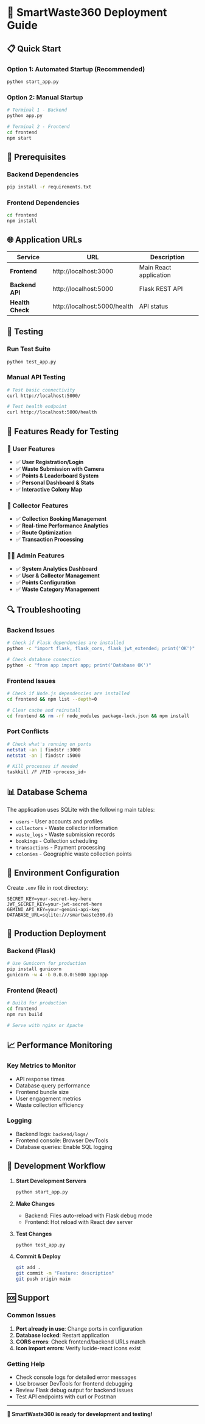 # 🚀 SmartWaste360 Deployment Guide

## 📋 Quick Start

### Option 1: Automated Startup (Recommended)
```bash
python start_app.py
```

### Option 2: Manual Startup
```bash
# Terminal 1 - Backend
python app.py

# Terminal 2 - Frontend  
cd frontend
npm start
```

## 🔧 Prerequisites

### Backend Dependencies
```bash
pip install -r requirements.txt
```

### Frontend Dependencies
```bash
cd frontend
npm install
```

## 🌐 Application URLs

| Service | URL | Description |
|---------|-----|-------------|
| **Frontend** | http://localhost:3000 | Main React application |
| **Backend API** | http://localhost:5000 | Flask REST API |
| **Health Check** | http://localhost:5000/health | API status |

## 🧪 Testing

### Run Test Suite
```bash
python test_app.py
```

### Manual API Testing
```bash
# Test basic connectivity
curl http://localhost:5000/

# Test health endpoint
curl http://localhost:5000/health
```

## 📱 Features Ready for Testing

### 👤 User Features
- ✅ **User Registration/Login**
- ✅ **Waste Submission with Camera**
- ✅ **Points & Leaderboard System**
- ✅ **Personal Dashboard & Stats**
- ✅ **Interactive Colony Map**

### 🚛 Collector Features  
- ✅ **Collection Booking Management**
- ✅ **Real-time Performance Analytics**
- ✅ **Route Optimization**
- ✅ **Transaction Processing**

### 👨‍💼 Admin Features
- ✅ **System Analytics Dashboard**
- ✅ **User & Collector Management**
- ✅ **Points Configuration**
- ✅ **Waste Category Management**

## 🔍 Troubleshooting

### Backend Issues
```bash
# Check if Flask dependencies are installed
python -c "import flask, flask_cors, flask_jwt_extended; print('OK')"

# Check database connection
python -c "from app import app; print('Database OK')"
```

### Frontend Issues
```bash
# Check if Node.js dependencies are installed
cd frontend && npm list --depth=0

# Clear cache and reinstall
cd frontend && rm -rf node_modules package-lock.json && npm install
```

### Port Conflicts
```bash
# Check what's running on ports
netstat -an | findstr :3000
netstat -an | findstr :5000

# Kill processes if needed
taskkill /F /PID <process_id>
```

## 📊 Database Schema

The application uses SQLite with the following main tables:
- `users` - User accounts and profiles
- `collectors` - Waste collector information  
- `waste_logs` - Waste submission records
- `bookings` - Collection scheduling
- `transactions` - Payment processing
- `colonies` - Geographic waste collection points

## 🔐 Environment Configuration

Create `.env` file in root directory:
```env
SECRET_KEY=your-secret-key-here
JWT_SECRET_KEY=your-jwt-secret-here
GEMINI_API_KEY=your-gemini-api-key
DATABASE_URL=sqlite:///smartwaste360.db
```

## 🚀 Production Deployment

### Backend (Flask)
```bash
# Use Gunicorn for production
pip install gunicorn
gunicorn -w 4 -b 0.0.0.0:5000 app:app
```

### Frontend (React)
```bash
# Build for production
cd frontend
npm run build

# Serve with nginx or Apache
```

## 📈 Performance Monitoring

### Key Metrics to Monitor
- API response times
- Database query performance  
- Frontend bundle size
- User engagement metrics
- Waste collection efficiency

### Logging
- Backend logs: `backend/logs/`
- Frontend console: Browser DevTools
- Database queries: Enable SQL logging

## 🔄 Development Workflow

1. **Start Development Servers**
   ```bash
   python start_app.py
   ```

2. **Make Changes**
   - Backend: Files auto-reload with Flask debug mode
   - Frontend: Hot reload with React dev server

3. **Test Changes**
   ```bash
   python test_app.py
   ```

4. **Commit & Deploy**
   ```bash
   git add .
   git commit -m "Feature: description"
   git push origin main
   ```

## 🆘 Support

### Common Issues
1. **Port already in use**: Change ports in configuration
2. **Database locked**: Restart application
3. **CORS errors**: Check frontend/backend URLs match
4. **Icon import errors**: Verify lucide-react icons exist

### Getting Help
- Check console logs for detailed error messages
- Use browser DevTools for frontend debugging
- Review Flask debug output for backend issues
- Test API endpoints with curl or Postman

---

**🎉 SmartWaste360 is ready for development and testing!**